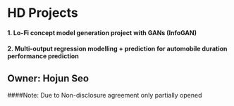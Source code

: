 HD Projects 
=============
#### 1. Lo-Fi concept model generation project with GANs (InfoGAN)

#### 2. Multi-output regression modelling + prediction for automobile duration performance prediction


## Owner: Hojun Seo 
####Note: Due to Non-disclosure agreement only partially opened
